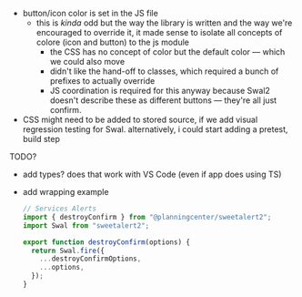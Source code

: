 - button/icon color is set in the JS file
  - this is _kinda_ odd but the way the library is written and the way we're encouraged to override it, it made sense to isolate all concepts of colore (icon and button) to the js module
    - the CSS has no concept of color but the default color — which we could also move
    - didn't like the hand-off to classes, which required a bunch of prefixes to actually override
    - JS coordination is required for this anyway because Swal2 doesn't describe these as different buttons — they're all just confirm.
- CSS might need to be added to stored source, if we add visual regression testing for Swal. alternatively, i could start adding a pretest, build step

TODO?

- add types? does that work with VS Code (even if app does using TS)
- add wrapping example

  ```js
  // Services Alerts
  import { destroyConfirm } from "@planningcenter/sweetalert2";
  import Swal from "sweetalert2";

  export function destroyConfirm(options) {
    return Swal.fire({
      ...destroyConfirmOptions,
      ...options,
    });
  }
  ```
